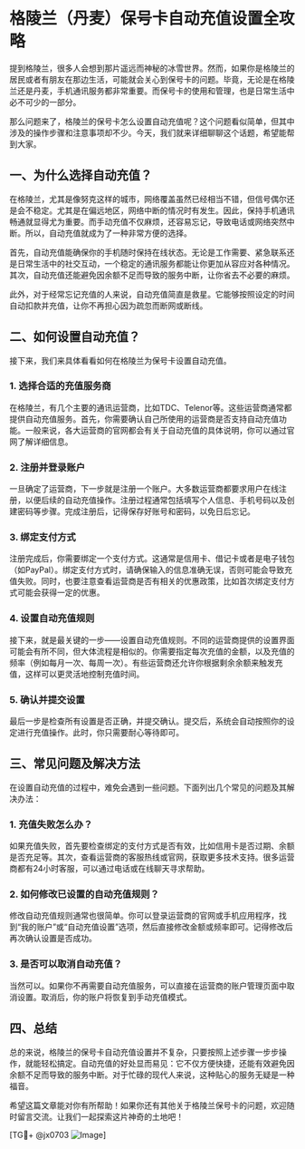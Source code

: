 # 格陵兰（丹麦）保号卡自动充值设置全攻略

提到格陵兰，很多人会想到那片遥远而神秘的冰雪世界。然而，如果你是格陵兰的居民或者有朋友在那边生活，可能就会关心到保号卡的问题。毕竟，无论是在格陵兰还是丹麦，手机通讯服务都非常重要。而保号卡的使用和管理，也是日常生活中必不可少的一部分。

那么问题来了，格陵兰的保号卡怎么设置自动充值呢？这个问题看似简单，但其中涉及的操作步骤和注意事项却不少。今天，我们就来详细聊聊这个话题，希望能帮到大家。

## 一、为什么选择自动充值？

在格陵兰，尤其是像努克这样的城市，网络覆盖虽然已经相当不错，但信号偶尔还是会不稳定。尤其是在偏远地区，网络中断的情况时有发生。因此，保持手机通讯畅通就显得尤为重要。而手动充值不仅麻烦，还容易忘记，导致电话或网络突然中断。所以，自动充值就成为了一种非常方便的选择。

首先，自动充值能确保你的手机随时保持在线状态。无论是工作需要、紧急联系还是日常生活中的社交互动，一个稳定的通讯服务都能让你更加从容应对各种情况。其次，自动充值还能避免因余额不足而导致的服务中断，让你省去不必要的麻烦。

此外，对于经常忘记充值的人来说，自动充值简直是救星。它能够按照设定的时间自动扣款并充值，让你不再担心因为疏忽而断网或断线。

## 二、如何设置自动充值？

接下来，我们来具体看看如何在格陵兰为保号卡设置自动充值。

### 1. 选择合适的充值服务商

在格陵兰，有几个主要的通讯运营商，比如TDC、Telenor等。这些运营商通常都提供自动充值服务。首先，你需要确认自己所使用的运营商是否支持自动充值功能。一般来说，各大运营商的官网都会有关于自动充值的具体说明，你可以通过官网了解详细信息。

### 2. 注册并登录账户

一旦确定了运营商，下一步就是注册一个账户。大多数运营商都要求用户在线注册，以便后续的自动充值操作。注册过程通常包括填写个人信息、手机号码以及创建密码等步骤。完成注册后，记得保存好账号和密码，以免日后忘记。

### 3. 绑定支付方式

注册完成后，你需要绑定一个支付方式。这通常是信用卡、借记卡或者是电子钱包（如PayPal）。绑定支付方式时，请确保输入的信息准确无误，否则可能会导致充值失败。同时，也要注意查看运营商是否有相关的优惠政策，比如首次绑定支付方式可能会获得一定的优惠。

### 4. 设置自动充值规则

接下来，就是最关键的一步——设置自动充值规则。不同的运营商提供的设置界面可能会有所不同，但大体流程是相似的。你需要指定每次充值的金额，以及充值的频率（例如每月一次、每周一次）。有些运营商还允许你根据剩余余额来触发充值，这样可以更灵活地控制充值时间。

### 5. 确认并提交设置

最后一步是检查所有设置是否正确，并提交确认。提交后，系统会自动按照你的设定进行充值操作。此时，你只需要耐心等待即可。

## 三、常见问题及解决方法

在设置自动充值的过程中，难免会遇到一些问题。下面列出几个常见的问题及其解决办法：

### 1. 充值失败怎么办？

如果充值失败，首先要检查绑定的支付方式是否有效，比如信用卡是否过期、余额是否充足等。其次，查看运营商的客服热线或官网，获取更多技术支持。很多运营商都有24小时客服，可以通过电话或在线聊天寻求帮助。

### 2. 如何修改已设置的自动充值规则？

修改自动充值规则通常也很简单。你可以登录运营商的官网或手机应用程序，找到“我的账户”或“自动充值设置”选项，然后直接修改金额或频率即可。记得修改后再次确认设置是否成功。

### 3. 是否可以取消自动充值？

当然可以。如果你不再需要自动充值服务，可以直接在运营商的账户管理页面中取消设置。取消后，你的账户将恢复到手动充值模式。

## 四、总结

总的来说，格陵兰的保号卡自动充值设置并不复杂，只要按照上述步骤一步步操作，就能轻松搞定。自动充值的好处显而易见：它不仅方便快捷，还能有效避免因余额不足而导致的服务中断。对于忙碌的现代人来说，这种贴心的服务无疑是一种福音。

希望这篇文章能对你有所帮助！如果你还有其他关于格陵兰保号卡的问题，欢迎随时留言交流。让我们一起探索这片神奇的土地吧！

[TG💪+ @jx0703 ![Image](https://github.com/user-attachments/assets/dbca1d08-cadb-493c-b0ec-ad6f7a83f270)]